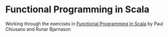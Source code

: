 # Functional Programming in Scala
Working through the exercises in [Functional Programming In Scala](https://www.amazon.com/Functional-Programming-Scala-Paul-Chiusano/dp/1617290653 "Book on Amazon") by Paul Chiusano and Runar Bjarnason

